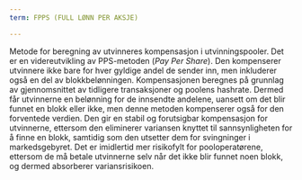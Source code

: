 ```yaml
---
term: FPPS (FULL LØNN PER AKSJE)

---
```

Metode for beregning av utvinneres kompensasjon i utvinningspooler. Det er en videreutvikling av PPS-metoden (*Pay Per Share*). Den kompenserer utvinnere ikke bare for hver gyldige andel de sender inn, men inkluderer også en del av blokkbelønningen. Kompensasjonen beregnes på grunnlag av gjennomsnittet av tidligere transaksjoner og poolens hashrate. Dermed får utvinnerne en belønning for de innsendte andelene, uansett om det blir funnet en blokk eller ikke, men denne metoden kompenserer også for den forventede verdien. Den gir en stabil og forutsigbar kompensasjon for utvinnerne, ettersom den eliminerer variansen knyttet til sannsynligheten for å finne en blokk, samtidig som den utsetter dem for svingninger i markedsgebyret. Det er imidlertid mer risikofylt for pooloperatørene, ettersom de må betale utvinnerne selv når det ikke blir funnet noen blokk, og dermed absorberer variansrisikoen.